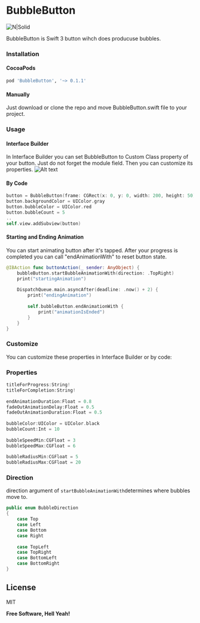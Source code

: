 # BubbleButton
![N|Solid](http://146.185.160.107/wp-content/uploads/2016/12/bubbleButtonHeader.png)

BubbleButton is Swift 3 button wihch does producuse bubbles.

### Installation

#### CocoaPods
```sh
pod 'BubbleButton', '~> 0.1.1'
```
#### Manually
Just download or clone the repo and move BubbleButton.swift file to your project.

### Usage

#### Interface Builder
In Interface Builder you can set BubbleButton to Custom Class property of your button. Just do not forget the module field. Then you can customize its properties.
![Alt text](http://146.185.160.107/wp-content/uploads/2016/12/custom_class_ss.png)

#### By Code
```swift
button = BubbleButton(frame: CGRect(x: 0, y: 0, width: 200, height: 50))
button.backgroundColor = UIColor.gray
button.bubbleColor = UIColor.red
button.bubbleCount = 5
..
self.view.addSubview(button)
```
#### Starting and Ending Animation

You can start animating button after it's tapped. After your progress is completed you can call "endAnimationWith" to reset button state.
```swift
@IBAction func buttonAction(_ sender: AnyObject) {
    bubbleButton.startBubbleAnimationWith(direction: .TopRight)
    print("startingAnimation")
    
    DispatchQueue.main.asyncAfter(deadline: .now() + 2) {
        print("endingAnimation")
        
        self.bubbleButton.endAnimationWith {
            print("animationIsEnded")
        }
    }
}
```

### Customize
You can customize these properties in Interface Builder or by code:

### Properties
```swift
titleForProgress:String!
titleForCompletion:String!
    
endAnimationDuration:Float = 0.8
fadeOutAnimationDelay:Float = 0.5
fadeOutAnimationDuration:Float = 0.5
    
bubbleColor:UIColor = UIColor.black
bubbleCount:Int = 10
    
bubbleSpeedMin:CGFloat = 3
bubbleSpeedMax:CGFloat = 6
    
bubbleRadiusMin:CGFloat = 5
bubbleRadiusMax:CGFloat = 20
```

### Direction
direction argument of ```startBubbleAnimationWith```determines where bubbles move to.
```swift
public enum BubbleDirection
{
    case Top
    case Left
    case Bottom
    case Right
    
    case TopLeft
    case TopRight
    case BottomLeft
    case BottomRight
}
```

License
----
MIT

**Free Software, Hell Yeah!**